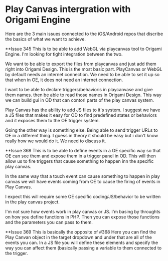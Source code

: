 # Play Canvas intergration with Origami Engine

Here are the 3 main issues connected to the iOS/Android repos that discribe the basics of what we want to achieve.

**Issue 345
This is to be able to add WebGL via playcanvas tool to Origami Engine. I'm looking for tight integration between the two.

We want to be able to export the files from playcanvas and just add them right into Origami Design. This is the most basic part. PlayCanvas or WebGL by default needs an internet connection. We need to be able to set it up so that when in OE, it does not need an internet connection.

I want to be able to declare triggers/behavioris in playcanvase and give them names. then be able to read those names in Origami Design. This way we can build gui in OD that can contorl parts of the play canvas system.

Play Canvas has the ability to add JS files to it's system. I suggest we have a JS files that makes it easy for OD to find predefined states or behaviors and it exposes them to the OE trigger system.

Going the other way is something else. Being able to send trigger URLs to OE in a different thing. I guess in theory it should be easy but i don't know really how we would do it. We need to discuss it.


**Issue 368
This is to be able to define events in a OE specific way so that OE can see them and expose them in a trigger panel in OD. This will then allow us to fire triggers that cause something to happen inn the specific play canvas.

In the same way that a touch event can cause something to happen in play canvas we will have events coming from OE to cause the firing of events in Play Canvas.

I expect this will require some OE specific coding/JS/behavior to be written in the play canvas project.

I'm not sure how events work in play canvas or JS. I'm basing by throughts on how you define functions in PHP. Then you can expose those functions and the parameters you can pass to them.


**Issue 369
This is basically the opposite of #368 Here you can find the Play Canvan object in the target dropdown and under that are all of the events you can. In a JS file you will define these elements and specify the way you can affect them (basically passing a variable to them connected to the trigger.
